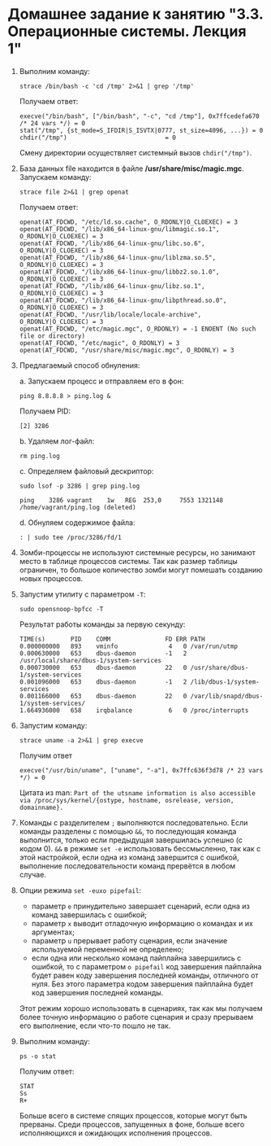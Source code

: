 # Домашнее задание к занятию "3.3. Операционные системы. Лекция 1"

1. Выполним команду:
    ```
   strace /bin/bash -c 'cd /tmp' 2>&1 | grep '/tmp'
    ```
   Получаем ответ: 
    ```
    execve("/bin/bash", ["/bin/bash", "-c", "cd /tmp"], 0x7ffcedefa670 /* 24 vars */) = 0
    stat("/tmp", {st_mode=S_IFDIR|S_ISVTX|0777, st_size=4096, ...}) = 0
    chdir("/tmp")                           = 0
    ```
    Смену директории осуществляет системный вызов `chdir("/tmp")`. 
2. База данных file находится в файле **/usr/share/misc/magic.mgc**. Запускаем команду:
    ```
   strace file 2>&1 | grep openat
    ```
   Получаем ответ:
    ```
    openat(AT_FDCWD, "/etc/ld.so.cache", O_RDONLY|O_CLOEXEC) = 3
    openat(AT_FDCWD, "/lib/x86_64-linux-gnu/libmagic.so.1", O_RDONLY|O_CLOEXEC) = 3
    openat(AT_FDCWD, "/lib/x86_64-linux-gnu/libc.so.6", O_RDONLY|O_CLOEXEC) = 3
    openat(AT_FDCWD, "/lib/x86_64-linux-gnu/liblzma.so.5", O_RDONLY|O_CLOEXEC) = 3
    openat(AT_FDCWD, "/lib/x86_64-linux-gnu/libbz2.so.1.0", O_RDONLY|O_CLOEXEC) = 3
    openat(AT_FDCWD, "/lib/x86_64-linux-gnu/libz.so.1", O_RDONLY|O_CLOEXEC) = 3
    openat(AT_FDCWD, "/lib/x86_64-linux-gnu/libpthread.so.0", O_RDONLY|O_CLOEXEC) = 3
    openat(AT_FDCWD, "/usr/lib/locale/locale-archive", O_RDONLY|O_CLOEXEC) = 3
    openat(AT_FDCWD, "/etc/magic.mgc", O_RDONLY) = -1 ENOENT (No such file or directory)
    openat(AT_FDCWD, "/etc/magic", O_RDONLY) = 3
    openat(AT_FDCWD, "/usr/share/misc/magic.mgc", O_RDONLY) = 3
    ```
3. Предлагаемый способ обнуления:

    a. Запускаем процесс и отправляем его в фон:  
    ```
    ping 8.8.8.8 > ping.log &
    ```

    Получаем PID:
    ```
    [2] 3286
    ```
    b. Удаляем лог-файл:
    ```
    rm ping.log
    ```
    c. Определяем файловый дескриптор:
    ```
    sudo lsof -p 3286 | grep ping.log
    ```
    ```
    ping    3286 vagrant    1w   REG  253,0     7553 1321148 /home/vagrant/ping.log (deleted)
    ```
    d. Обнуляем содержимое файла:
    
    ```
    : | sudo tee /proc/3286/fd/1
    ```
4. Зомби-процессы не используют системные ресурсы, но занимают место в таблице процессов системы. Так как размер таблицы ограничен, то большое количество зомби могут помешать созданию новых процессов.
5. Запустим утилиту с параметром `-T`:
   ```
   sudo opensnoop-bpfcc -T
   ```
   Результат работы команды за первую секунду:
   ```
   TIME(s)       PID    COMM               FD ERR PATH
   0.000000000   893    vminfo              4   0 /var/run/utmp
   0.000630000   653    dbus-daemon        -1   2 /usr/local/share/dbus-1/system-services
   0.000730000   653    dbus-daemon        22   0 /usr/share/dbus-1/system-services
   0.001096000   653    dbus-daemon        -1   2 /lib/dbus-1/system-services
   0.001166000   653    dbus-daemon        22   0 /var/lib/snapd/dbus-1/system-services/
   1.664936000   658    irqbalance          6   0 /proc/interrupts
   ```
6. Запустим команду:
   ```
   strace uname -a 2>&1 | grep execve
   ```
   Получим ответ
   ```
   execve("/usr/bin/uname", ["uname", "-a"], 0x7ffc636f3d78 /* 23 vars */) = 0
   ```
   Цитата из man: `Part of the utsname information is also accessible via /proc/sys/kernel/{ostype, hostname, osrelease, version, domainname}.`
7. Команды с разделителем `;` выполняются последовательно. Если команды разделены с помощью `&&`, то последующая команда выполнится, только если предыдущая завершилась успешно (с кодом 0).
`&&` в режиме `set -e` использовать бессмысленно, так как с этой настройкой, если одна из команд завершится с ошибкой, выполнение последовательности команд прервётся в любом случае.
8. Опции режима `set -euxo pipefail`:
    - параметр `e` принудительно завершает сценарий, если одна из команд завершилась с ошибкой;
    - параметр `x` выводит отладочную информацию о командах и их аргументах;
    - параметр `u` прерывает работу сценария, если значение используемой переменной не определено;
    - если одна или несколько команд пайплайна завершились с ошибкой, то с параметром `o pipefail` код завершения пайплайна будет равен коду завершения последней команды, отличного от нуля. Без этого параметра кодом завершения пайплайна будет код завершения последней команды.
    
   Этот режим хорошо использовать в сценариях, так как мы получаем более точную информацию о работе сценария и сразу прерываем его выполнение, если что-то пошло не так.    
9. Выполним команду:
    ```
    ps -o stat
    ```
    Получим ответ:
    ```
    STAT
    Ss
    R+   
    ```
    Больше всего в системе спящих процессов, которые могут быть прерваны. Среди процессов, запущенных в фоне, больше всего исполняющихся и ожидающих исполнения процессов.
